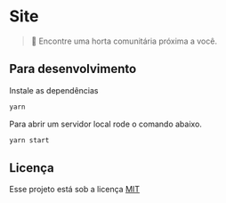 # Site

> :seedling: Encontre uma horta comunitária próxima a você.

## Para desenvolvimento

Instale as dependências

```sh
yarn
```

Para abrir um servidor local rode o comando abaixo.

```sh
yarn start
```

## Licença

Esse projeto está sob a licença [MIT](LICENSE.md)
